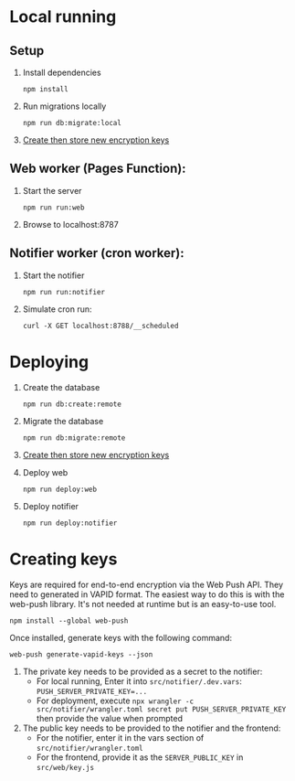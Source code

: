 # Local running

## Setup

1. Install dependencies

   ```shell
   npm install
   ```

1. Run migrations locally

   ```shell
   npm run db:migrate:local
   ```

1. [Create then store new encryption keys](#creating-keys)

## Web worker (Pages Function):

1. Start the server

   ```shell
   npm run run:web
   ```

1. Browse to localhost:8787

## Notifier worker (cron worker):

1. Start the notifier

   ```shell
   npm run run:notifier
   ```

1. Simulate cron run:

   ```shell
   curl -X GET localhost:8788/__scheduled
   ```

# Deploying

1. Create the database

   ```shell
   npm run db:create:remote
   ```

1. Migrate the database

   ```shell
   npm run db:migrate:remote
   ```

1. [Create then store new encryption keys](#creating-keys)

1. Deploy web

   ```shell
   npm run deploy:web
   ```

1. Deploy notifier

   ```shell
   npm run deploy:notifier
   ```

# Creating keys

Keys are required for end-to-end encryption via the Web Push API. They need to generated in VAPID format. The easiest way to do this is with the web-push library. It's not needed at runtime but is an easy-to-use tool.

```shell
npm install --global web-push
```

Once installed, generate keys with the following command:

```shell
web-push generate-vapid-keys --json
```

1. The private key needs to be provided as a secret to the notifier:
   - For local running, Enter it into `src/notifier/.dev.vars`: `PUSH_SERVER_PRIVATE_KEY=...`
   - For deployment, execute `npx wrangler -c src/notifier/wrangler.toml secret put PUSH_SERVER_PRIVATE_KEY` then provide the value when prompted
1. The public key needs to be provided to the notifier and the frontend:
   - For the notifier, enter it in the vars section of `src/notifier/wrangler.toml`
   - For the frontend, provide it as the `SERVER_PUBLIC_KEY` in `src/web/key.js`
